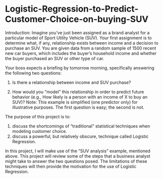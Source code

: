 # Logistic-Regression-to-Predict-Customer-Choice-on-buying-SUV

Introduction:
Imagine you’ve just been assigned as a brand analyst for a particular model of Sport Utility Vehicle (SUV). Your first assignment is
to determine what, if any, relationship exists between income and a decision to purchase an SUV. You are given data from a random sample
of 1500 recent new car buyers, which includes the buyer’s household income and whether the buyer purchased an SUV or other type of car.

Your boss expects a briefing by tomorrow morning, specifically answering the following two questions:

1) Is there a relationship between income and SUV purchase?

2) How would you “model” this relationship in order to predict future behavior (e.g., How likely is a person with an income of X to buy
an SUV)? 
Note: This example is simplified (one predictor only) for illustrative purposes.
The first question is easy; the second is not.

The purpose of this project is to: 
1) discuss the shortcomings of “traditional” statistical techniques when modeling customer choice.
2) discuss a powerful, but relatively obscure, technique called Logistic Regression. 

In this project, I will make use of the “SUV analysis” example, mentioned above. This project will review some of
the steps that a business analyst might take to answer the two questions posed. The limitations of these techniques will then provide the
motivation for the use of Logistic Regression. 
